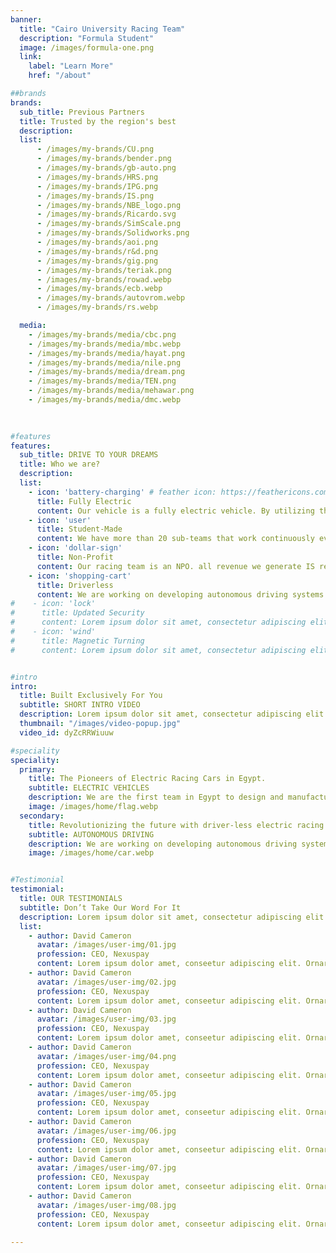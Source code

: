 ```yaml
---
banner:
  title: "Cairo University Racing Team"
  description: "Formula Student"
  image: /images/formula-one.png
  link:
    label: "Learn More"
    href: "/about"

##brands
brands:
  sub_title: Previous Partners
  title: Trusted by the region's best
  description:
  list:
      - /images/my-brands/CU.png
      - /images/my-brands/bender.png
      - /images/my-brands/gb-auto.png
      - /images/my-brands/HRS.png
      - /images/my-brands/IPG.png
      - /images/my-brands/IS.png
      - /images/my-brands/NBE_logo.png
      - /images/my-brands/Ricardo.svg
      - /images/my-brands/SimScale.png
      - /images/my-brands/Solidworks.png
      - /images/my-brands/aoi.png
      - /images/my-brands/r&d.png
      - /images/my-brands/gig.png
      - /images/my-brands/teriak.png
      - /images/my-brands/rowad.webp
      - /images/my-brands/ecb.webp
      - /images/my-brands/autovrom.webp
      - /images/my-brands/rs.webp

  media:
    - /images/my-brands/media/cbc.png
    - /images/my-brands/media/mbc.webp
    - /images/my-brands/media/hayat.png
    - /images/my-brands/media/nile.png
    - /images/my-brands/media/dream.png
    - /images/my-brands/media/TEN.png
    - /images/my-brands/media/mehawar.png
    - /images/my-brands/media/dmc.webp
    
  

#features
features:
  sub_title: DRIVE TO YOUR DREAMS
  title: Who we are?
  description: 
  list:
    - icon: 'battery-charging' # feather icon: https://feathericons.com/
      title: Fully Electric
      content: Our vehicle is a fully electric vehicle. By utilizing the technology of lithium ion batteries. we're fully powered on the track. making us more efficient and faster.
    - icon: 'user'
      title: Student-Made
      content: We have more than 20 sub-teams that work continuously every year on the vehicle and in the team's management to achieve the best results.
    - icon: 'dollar-sign'
      title: Non-Profit
      content: Our racing team is an NPO. all revenue we generate IS reinvested into our vehicles. allowing us to continually innovate, and participation in more competitions.
    - icon: 'shopping-cart'
      title: Driverless
      content: We are working on developing autonomous driving systems to be used in our vehicle. This will allow us to participate in the autonomous vehicle competitions.
#    - icon: 'lock'
#      title: Updated Security
#      content: Lorem ipsum dolor sit amet, consectetur adipiscing elit. Neque enim id diam ornare volutpat in sagitis, aliquet. Arcu cursus
#    - icon: 'wind'
#      title: Magnetic Turning
#      content: Lorem ipsum dolor sit amet, consectetur adipiscing elit. Neque enim id diam ornare volutpat in sagitis, aliquet. Arcu cursus


#intro
intro:
  title: Built Exclusively For You
  subtitle: SHORT INTRO VIDEO
  description: Lorem ipsum dolor sit amet, consectetur adipiscing elit. Morbi egestas </br> Werat viverra id et aliquet. vulputate egestas sollicitudin.
  thumbnail: "/images/video-popup.jpg"
  video_id: dyZcRRWiuuw

#speciality
speciality:
  primary:
    title: The Pioneers of Electric Racing Cars in Egypt.
    subtitle: ELECTRIC VEHICLES 
    description: We are the first team in Egypt to design and manufacture an electric racing car. We have participated in many international competitions and won many awards.
    image: /images/home/flag.webp
  secondary:
    title: Revolutionizing the future with driver-less electric racing vehicles.
    subtitle: AUTONOMOUS DRIVING
    description: We are working on developing autonomous driving systems every year to be used in our vehicle. This allows us to participate in the autonomous vehicle competitions.
    image: /images/home/car.webp


#Testimonial
testimonial:
  title: OUR TESTIMONIALS
  subtitle: Don’t Take Our Word For It
  description: Lorem ipsum dolor sit amet, consectetur adipiscing elit. Morbi egestas </br> Werat viverra id et aliquet. vulputate egestas sollicitudin.
  list:
    - author: David Cameron
      avatar: /images/user-img/01.jpg
      profession: CEO, Nexuspay
      content: Lorem ipsum dolor amet, conseetur adipiscing elit. Ornare quam porta arcu congue felis volutpat. Vitae lectudbfs pellentesque vitae dolor
    - author: David Cameron
      avatar: /images/user-img/02.jpg
      profession: CEO, Nexuspay
      content: Lorem ipsum dolor amet, conseetur adipiscing elit. Ornare quam porta arcu congue felis volutpat. Vitae lectudbfs pellentesque vitae dolor
    - author: David Cameron
      avatar: /images/user-img/03.jpg
      profession: CEO, Nexuspay
      content: Lorem ipsum dolor amet, conseetur adipiscing elit. Ornare quam porta arcu congue felis volutpat. Vitae lectudbfs pellentesque vitae dolor
    - author: David Cameron
      avatar: /images/user-img/04.png
      profession: CEO, Nexuspay
      content: Lorem ipsum dolor amet, conseetur adipiscing elit. Ornare quam porta arcu congue felis volutpat. Vitae lectudbfs pellentesque vitae dolor
    - author: David Cameron
      avatar: /images/user-img/05.jpg
      profession: CEO, Nexuspay
      content: Lorem ipsum dolor amet, conseetur adipiscing elit. Ornare quam porta arcu congue felis volutpat. Vitae lectudbfs pellentesque vitae dolor
    - author: David Cameron
      avatar: /images/user-img/06.jpg
      profession: CEO, Nexuspay
      content: Lorem ipsum dolor amet, conseetur adipiscing elit. Ornare quam porta arcu congue felis volutpat. Vitae lectudbfs pellentesque vitae dolor
    - author: David Cameron
      avatar: /images/user-img/07.jpg
      profession: CEO, Nexuspay
      content: Lorem ipsum dolor amet, conseetur adipiscing elit. Ornare quam porta arcu congue felis volutpat. Vitae lectudbfs pellentesque vitae dolor
    - author: David Cameron
      avatar: /images/user-img/08.jpg
      profession: CEO, Nexuspay
      content: Lorem ipsum dolor amet, conseetur adipiscing elit. Ornare quam porta arcu congue felis volutpat. Vitae lectudbfs pellentesque vitae dolor

---
```

